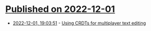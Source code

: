# [Published on 2022-12-01](index.md)

* [2022-12-01, 19:03:51](https://news.ycombinator.com/item?id=33820975) - [Using CRDTs for multiplayer text editing](https://zed.dev/blog/crdts)
